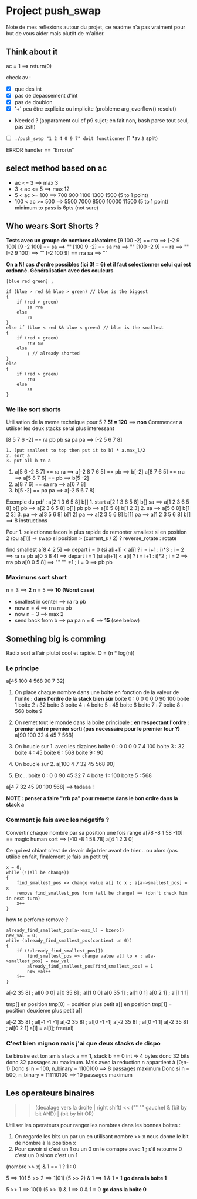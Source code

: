 # Project push_swap
Note de mes reflexions autour du projet, ce readme n'a pas vraiment pour but de vous aider mais plutôt de m'aider.

## Think about it

ac = 1 ==> return(0)

check av :
- [x] que des int
- [x] pas de depassement d'int
- [x] pas de doublon
- [x] '+' peu être explicite ou implicite (probleme arg_overflow() resolut)
* Needed ? (apparament oui cf p9 sujet; en fait non, bash parse tout seul, pas zsh)
- [ ] `./push_swap "1 2 4 0 9 7" doit fonctionner` (1 *av à split)

ERROR handler == "Error\n"

## select method based on ac
* ac <= 3 ==> max 3
* 3 < ac <= 5 ==> max 12
* 5 < ac >= 100 ==> 700 900 1100 1300 1500 (5 to 1 point)
* 100 < ac >= 500 ==> 5500 7000 8500 10000 11500 (5 to 1 point)
minimum to pass is 6pts (not sure)


## Who wears Sort Shorts ?
**Tests avec un groupe de nombres aléatoires**
[9 100 -2] == rra		==> [-2 9 100]
[9 -2 100] == sa		==> ""
[100 9 -2] == sa rra	==> ""
[100 -2 9] == ra		==> ""
[-2 9 100] 				==> ""
[-2 100 9] == rra sa	==> ""

**On a N! cas d'ordre possibles (ici 3! = 6) et il faut selectionner celui qui est ordonné.**
__Généralisation avec des couleurs__
```
[blue red green] ;

if (blue > red && blue > green) // blue is the biggest
{
	if (red > green)
		sa rra
	else
		ra
}
else if (blue < red && blue < green) // blue is the smallest
{
	if (red > green)
		rra sa
	else
		; // already shorted
}
else
{
	if (red > green)
		rra
	else
		sa
}
```

### We like sort shorts
Utilisation de la meme technique pour 5 ?
__5! = 120__ ==> **non**
Commencer a utiliser les deux stacks serai plus interessant

[8 5 7 6 -2] == ra pb pb sa pa pa  ==> [-2 5 6 7 8]

```
1. (put smallest to top then put it to b) * a.max_l/2
2. sort a
3. put all b to a
```
1.
	a[5 6 -2 8 7] == ra ra	==> a[-2 8 7 6 5] == pb	==> b[-2]
	a[8 7 6 5] ==	rra ==> a[5 8 7 6] == pb ==> b[5 -2]
2.
	a[8 7 6] == sa rra ==> a[6 7 8]
3.
	b[5 -2] == pa pa ==> a[-2 5 6 7 8]

Exemple du pdf : a[2 1 3 6 5 8] b[]
1.
	start		a[2 1 3 6 5 8]	b[]
	sa		==> a[1 2 3 6 5 8]	b[]
	pb		==> a[2 3 6 5 8]	b[1]
	pb pb	==> a[6 5 8]		b[1 2 3]
2.
	sa		==> a[5 6 8]		b[1 2 3]
3.
	pa		==> a[3 5 6 8]		b[1 2]
	pa		==> a[2 3 5 6 8]	b[1]
	pa		==> a[1 2 3 5 6 8]	b[]
==> 8 instructions


Pour 1. selectionne facon la plus rapide de remonter smallest
	si en position 2 (ou a[1]) => swap
	si position > (current_s / 2) ? reverse_rotate : rotate

find smallest
a[8 4 2 5] ==> depart i = 0 (si a[i+1] < a[i] ? i = i+1 : i)*3 ; i = 2 ==> ra ra pb
a[0 5 8 4] ==> depart i = 1 (si a[i+1] < a[i] ? i = i+1 : i)*2 ; i = 2 ==> rra pb
a[0 0 5 8] ==> 	"" 						""			 		*1 ; i = 0 ==> pb pb

### Maximuns sort short
n = 3 ==> **2**
n = 5 ==> **10**
__(Worst case)__
* smallest in center ==> ra ra pb
* now n = 4 ==> rra rra pb
* now n = 3 ==> max 2
* send back from b ==> pa pa
n = 6 ==> **15** (see below)


## Something big is comming
Radix sort a l'air plutot cool et rapide. O = (n * log(n))
### Le principe
a[45 100 4 568 90 7 32]

1. On place chaque nombre dans une boite en fonction de la valeur de l'unite :
__dans l'ordre de la stack bien sûr__
boite 0 : 0 0 0 0 0 90 100
boite 1
boite 2 : 32
boite 3
boite 4 : 4
boite 5 : 45
boite 6
boite 7 : 7
boite 8 : 568
boite 9

2. On remet tout le monde dans la boite principale :
__en respectant l'ordre : premier entré premier sorti (pas necessaire pour le premier tour ?)__
a[90 100 32 4 45 7 568]

3. On boucle sur 1. avec les dizaines
boite 0 : 0 0 0 0 7 4 100
boite 3 : 32
boite 4 : 45
boite 6 : 568
boite 9 : 90

4. On boucle sur 2.
a[100 4 7 32 45 568 90]

5. Etc...
boite 0 : 0 0 90 45 32 7 4
boite 1 : 100
boite 5 : 568

a[4 7 32 45 90 100 568] ==> tadaaa !

**NOTE : penser a faire "rrb pa" pour remetre dans le bon ordre dans la stack a**

### Comment je fais avec les négatifs ?
Convertir chaque nombre par sa position une fois rangé
a[78 -8 1 58 -10] == magic human sort ==> [-10 -8 1 58 78]
a[4   1 2  3   0]

Ce qui est chiant c'est de devoir deja trier avant de trier...
ou alors (pas utilisé en fait, finalement je fais un petit tri)
```
x = 0;
while (!(all be change))
{
	find_smallest_pos => change value a[] to x ; a[a->smallest_pos] = x
	remove find_smallest_pos form (all be change) == (don't check him in next turn)
	x++
}
```
how to perfome remove ?
```
already_find_smallest_pos[a->max_l] = bzero()
new_val = 0;
while (already_find_smallest_pos(contient un 0))
{
	if (!already_find_smallest_pos[])
		find_smallest_pos => change value a[] to x ; a[a->smallest_pos] = new_val
		already_find_smallest_pos[find_smallest_pos] = 1
		new_val++
	i++
}

```
a[-2 35 8] ; al[0 0 0]
a[0 35 8] ; al[1 0 0]
a[0 35 1] ; al[1 0 1]
a[0 2 1] ; al[1 1 1]

tmp[] en position tmp[0] = position plus petit a[]
		en position tmp[1] = position deuxieme plus petit a[]

a[-2 35 8] ; al[-1 -1 -1]
a[-2 35 8] ; al[0 -1 -1]
a[-2 35 8] ; al[0 -1 1]
a[-2 35 8] ; al[0 2 1]
a[i] = al[i];
free(al)

### C'est bien mignon mais j'ai que deux stacks de dispo
Le binaire est ton amis stack a == 1, stack b == 0
int => 4 bytes donc 32 bits donc 32 passages au maximum.
Mais avec la reduction n appartient à [0;n-1)
Donc si n = 100, n_binary = 1100100 ==>		8 passages maximum
Donc si n = 500, n_binary = 111110100 ==>	10 passages maximum

## Les operateurs binaires
>> (decalage vers la droite | right shift)
<< (""			""	 gauche)
&	(bit by bit AND)
|	(bit by bit OR)

Utiliser les operateurs pour ranger les nombres dans les bonnes boites :
1. On regarde les bits un par un en utilisant nombre >> x nous donne le bit de nombre à la position x
1. Pour savoir si c'est un 1 ou un 0 on le comapre avec 1 ; s'il retourne 0 c'est un 0 sinon c'est un 1

(nombre >> x) & 1 == 1 ? 1 : 0

5				==> 101
5 >> 2			==>   1(01)
(5 >> 2) & 1	==> 1 & 1 = 1
**go dans la boite 1**

5 >> 1			==>  10(1)
(5 >> 1) & 1	==> 0 & 1 = 0
**go dans la boite 0**